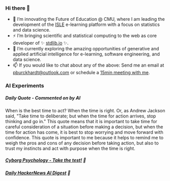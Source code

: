 ### Hi there 👋

-   📖 I’m innovating the Future of Education @ CMU, where I am leading the development of the [ISLE](https://www.stat.cmu.edu/isle) e-learning platform with a focus on statistics and data science.
-   ⚡ I’m bringing scientific and statistical computing to the web as core developer of ✨ [stdlib.io](https://stdlib.io) ✨.
-   🔭 I’m currently exploring the amazing opportunities of generative and applied artificial intelligence for e-learning, software engineering, and data science.
-   📫 If you would like to chat about any of the above: Send me an email at [pburckhardt@outlook.com](mailto:pburckhardt@outlook.com) or schedule a [15min meeting with me](https://cal.com/philipp-burckhardt/15min).

### AI Experiments

##### Daily Quote - Commented on by AI

<!-- <quote> -->

When is the best time to act? When the time is right. Or, as Andrew Jackson said, "Take time to deliberate; but when the time for action arrives, stop thinking and go in." This quote means that it is important to take time for careful consideration of a situation before making a decision, but when the time for action has come, it is best to stop worrying and move forward with confidence. This quote is important to me because it helps to remind me to weigh the pros and cons of any decision before taking action, but also to trust my instincts and act with purpose when the time is right.

<!-- </quote> -->

##### [Cyborg Psychology - Take the test!](http://cyborg-psychology.com/) 🚀 
##### [Daily HackerNews AI Digest](https://ai-digest.vercel.app/) :brain:
